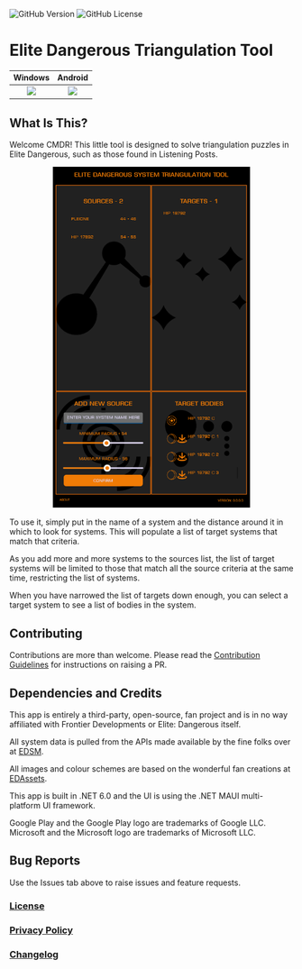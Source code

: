 ![GitHub Version](https://img.shields.io/github/v/release/JeremyBarber/EDSystemTriangulationTool??display_name=tag&include_prereleases&sort=semver&color=cf7500&style=for-the-badge)
![GitHub License](https://img.shields.io/github/license/JeremyBarber/EDSystemTriangulationTool?color=cf7500&style=for-the-badge)

# Elite Dangerous Triangulation Tool

| Windows | Android |
|:-:|:-:|
| [<img src="https://getbadgecdn.azureedge.net/images/en-us%20dark.svg" style="width:180px;"/>](https://apps.microsoft.com/store/detail/edsm-system-triangulation/9NGNDVDX58XD?hl=en-am&gl=am) | [<img src='https://play.google.com/intl/en_us/badges/static/images/badges/en_badge_web_generic.png' style="width:250px;">](https://play.google.com/store/apps/details?id=com.companyname.edsmtriangulationinterface&hl=en_GB) |

## What Is This?

Welcome CMDR! This little tool is designed to solve triangulation puzzles in Elite Dangerous, such as those found in Listening Posts.

<p align="center">
  <img src="SCREENSHOT.png" width="350" title="hover text">
</p>

To use it, simply put in the name of a system and the distance around it in which to look for systems. This will populate a list of target systems that match that criteria.

As you add more and more systems to the sources list, the list of target systems will be limited to those that match all the source criteria at the same time, restricting the list of systems.

When you have narrowed the list of targets down enough, you can select a target system to see a list of bodies in the system.

## Contributing

Contributions are more than welcome. Please read the [Contribution Guidelines](CONTRIBUTING.md) for instructions on raising a PR.

## Dependencies and Credits

This app is entirely a third-party, open-source, fan project and is in no way affiliated with Frontier Developments or Elite: Dangerous itself.

All system data is pulled from the APIs made available by the fine folks over at [EDSM](https://www.edsm.net/).

All images and colour schemes are based on the wonderful fan creations at [EDAssets](https://edassets.org/#/).

This app is built in .NET 6.0 and the UI is using the .NET MAUI multi-platform UI framework.

Google Play and the Google Play logo are trademarks of Google LLC. Microsoft and the Microsoft logo are trademarks of Microsoft LLC.

## Bug Reports

Use the Issues tab above to raise issues and feature requests.

### [License](LICENSE.md)

### [Privacy Policy](PRIVACY.md)

### [Changelog](CHANGELOG.md)
